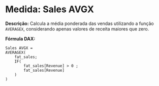 # Medida: Sales AVGX

**Descrição:** Calcula a média ponderada das vendas utilizando a função `AVERAGEX`, considerando apenas valores de receita maiores que zero.

**Fórmula DAX:**
```DAX
Sales AVGX = 
AVERAGEX(
    fat_sales;
    IF(
        fat_sales[Revenue] > 0 ;
        fat_sales[Revenue]
    )
)
